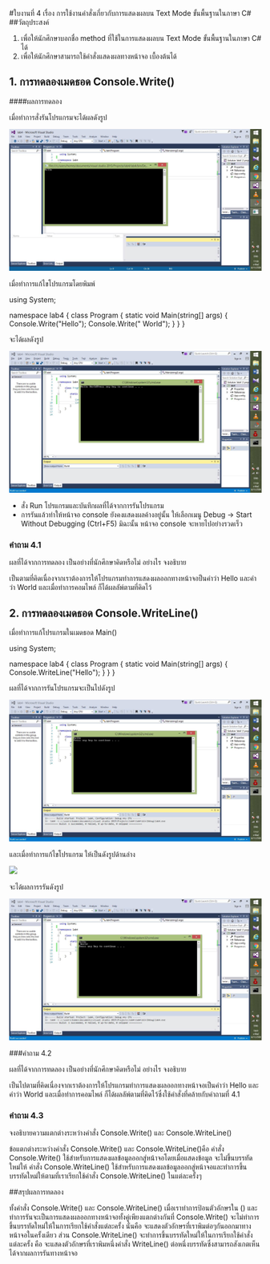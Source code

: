#ใบงานที่ 4
เรื่อง การใช้งานคำสั่งเกี่ยวกับการแสดงผลบน Text Mode ขั้นพื้นฐานในภาษา C#
##วัตถุประสงค์
1. เพื่อให้นักศึกษาบอกชื่อ method ที่ใช้ในการแสดงผลบน Text Mode ขั้นพื้นฐานในภาษา C# ได้
2. เพื่อให้นักศึกษาสามารถใช้คำสั่งแสดงผลทางหน้าจอ เบื้องต้นได้


## 1. การทดลองเมดธอด Console.Write()

####ผลการทดลอง
   
   เมื่อทำการสั่งรันโปรแกรมจะได้ผลดังรูป
   
   
   ![](https://github.com/est160/LAB-04/blob/master/imgs/lab%204.1.png?raw=true)


   เมื่อทำการแก้ไขโปรแกรมโดยพิมพ์
   
   using System;

namespace lab4
{
    class Program
    {
        static void Main(string[] args)
        {
            Console.Write("Hello");
            Console.Write(" World");
        }
    }
}

   จะได้ผลดังรูป
   
   ![](https://github.com/est160/LAB-04/blob/master/imgs/lab%204.2.png?raw=true)
   
   
 * สั่ง Run โปรแกรมและบันทึกผลที่ได้จากการรันโปรแกรม
 * การรันแล้วทำให้หน้าจอ console ยังคงแสดงผลค้างอยู่นั้น ให้เลือกเมนู Debug -> Start Without Debugging (Ctrl+F5) มิฉะนั้น หน้าจอ console จะหายไปอย่างรวดเร็ว



### คำถาม 4.1 

ผลที่ได้จากการทดลอง เป็นอย่างที่นักศึกษาคิดหรือไม่ อย่างไร  จงอธิบาย

  เป็นตามที่คิดเนื่องจากเราต้องการให้โปรแกรมทำการแสดงผลออกทางหน้าจอป็นคำว่า Hello และคำว่า World และเมื่อทำการคอมไพล์ ก็ได้ผลลัพ์ตามที่คิดไว้

## 2. การทดลองเมดธอด Console.WriteLine()

เมื่อทำการแก้โปรแกรมในเมดธอด Main() 

 using System;

namespace lab4
{
    class Program
    {
        static void Main(string[] args)
        {
            Console.WriteLine("Hello");
        }
    }
}

ผลที่ได้จากการรันโปรแกรมจะเป็นไปดังรูป


 ![](https://github.com/est160/LAB-04/blob/master/imgs/lab%204.3.png?raw=true)
 

และเมื่อทำการแก้ไขโปรแกรม ให้เป็นดังรูปด้านล่าง


![](https://github.com/Desktop-Programming-Lab-2559/LAB-04/blob/master/imgs/P6.png)


จะได้ผลการรรันดังรูป

 ![](https://github.com/est160/LAB-04/blob/master/imgs/lab%204.4.png?raw=true)
 

###คำถาม 4.2

ผลที่ได้จากการทดลอง เป็นอย่างที่นักศึกษาคิดหรือไม่ อย่างไร  จงอธิบาย
  
  เป็นไปตามที่คิดเนื่องจากเราต้องการให้โปรแกรมทำการแสดงผลออกทางหน้าจอเป็นคำว่า Hello และคำว่า World และเมื่อทำการคอมไพล์ ก็ได้ผลลัพ์ตามที่คิดไว้ซึ่งใช้คำสั่งที่คล้ายกับคำถามที่ 4.1

### คำถาม 4.3 

จงอธิบายความแตกต่างระหว่างคำสั่ง Console.Write() และ Console.WriteLine()

  ข้อแตกต่างระหว่างคำสั่ง Console.Write() และ Console.WriteLine()คือ
  คำสั่ง Console.Write() ใช้สำหรับการแสดงผลข้อมูลออกสู่หน้าจอโดยเมื่อแสดงข้อมูล จะไม่ขึ้นบรรทัดใหม่ให้
  คำสั่ง Console.WriteLine() ใช้สำหรับการแสดงผลข้อมูลออกสู่หน้าจอและทำการขึ้นบรรทัดใหม่ให้ตามที่เราเรียกใช้คำสั่ง Console.WriteLine() ในแต่ละครั้งๆ

##สรุปผลการทดลอง

  ทั้งคำสั่ง Console.Write() และ Console.WriteLine() เมื่อเราทำการป้อนตัวอักษรใน () และทำการรันจะเป็นการแสดงผลออกทางหน้าจอทั้งคู่เพียงแตกต่างกันที่
  Console.Write() จะไม่ทำการขึ้นบรรทัดใหม่ให้ในการเรียกใช้คำสั่งแต่ละครั้ง นั่นคือ จะแสดงตัวอักษรที่เราพิมต่อๆกันออกมาทางหน้าจอในครั้งเดียว ส่วน
  Console.WriteLine() จะทำการขึ้นบรรทัดใหม่ให้ในการเรียกใช้คำสั่งแต่ละครั้ง คือ จะแสดงตัวอักษรที่เราพิมหนึ่งคำสั่ง WriteLine() ต่อหนึ่งบรรทัดซึ่งสามารถสังเกตเห็นได้จากผลการรันทางหน้าจอ
  

